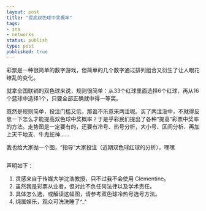 ```yaml
--- 
layout: post
title: "提高双色球中奖概率"
tags: 
- sna
- networks
status: publish
type: post
published: true
---
```

彩票是一种很简单的数字游戏，但简单的几个数字通过排列组合又衍生了让人眼花缭乱的变化。

就拿全国联销的双色球来说，规则很简单：从33个红球里面选择6个红球，再从16个蓝球中选择1个，只要全部正确就中得一等奖。

既然是规则简单，投注门槛又低，那谁不乐意来两注呢。买了两注没中，不就得反思一下怎么才能提高双色球中奖概率？于是乎彩民们提出了各种“提高”彩票中奖率的方法。走势图是一定要有的，还要有冷号、热号分析，大小号、区间分析、再加上天干地支、牛鬼蛇神……

我也给大家抛一个图，“指导”大家投注（近期双色球红球的分析），嘿嘿
<p style="text-align: center;"><img class="aligncenter" src="http://bjt.cos.name/wp-content/uploads/ssq_s.png" alt="" /></p>
声明如下：
<ol>
	<li>灵感来自于传媒大学沈浩教授，只不过我不会使用 Clementine。</li>
	<li>虽然我是彩票从业者，但对此不负任何法律以及学术责任。</li>
	<li>具体怎么选，或解读这幅图，请参考双色球冷热号选号方法。</li>
	<li>纯属娱乐，观众可洗洗睡了^_^</li>
</ol>
